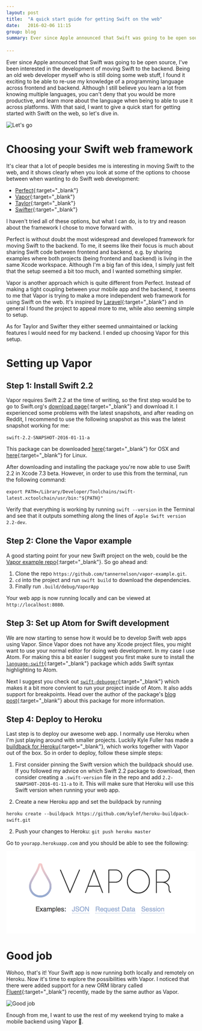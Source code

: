```yaml
---
layout: post
title:  "A quick start guide for getting Swift on the web"
date:   2016-02-06 11:15
group: blog
summary: Ever since Apple announced that Swift was going to be open source, I've been interested in the development of moving Swift to the backend. Being an old web developer myself who is still doing some web stuff, I found it exciting to be able to re-use my knowledge of a programming language across frontend and backend.

---
```


Ever since Apple announced that Swift was going to be open source, I've been interested in the development of moving Swift to the backend. Being an old web developer myself who is still doing some web stuff, I found it exciting to be able to re-use my knowledge of a programming language across frontend and backend. Although I still believe you learn a lot from knowing multiple languages, you can't deny that you would be more productive, and learn more about the language when being to able to use it across platforms. With that said, I want to give a quick start for getting started with Swift on the web, so let's dive in.

![Let's go](/assets/posts/23423234.gif)


# Choosing your Swift web framework

It's clear that a lot of people besides me is interesting in moving Swift to the web, and it shows clearly when you look at some of the options to choose between when wanting to do Swift web development:

- [Perfect](https://github.com/PerfectlySoft/Perfect){:target="_blank"}
- [Vapor](https://github.com/tannernelson/vapor){:target="_blank"}
- [Taylor](https://github.com/izqui/Taylor){:target="_blank"}
- [Swifter](https://github.com/glock45/swifter){:target="_blank"}

I haven't tried all of these options, but what I can do, is to try and reason about the framework I chose to move forward with. 

Perfect is without doubt the most widespread and developed framework for moving Swift to the backend. To me, it seems like their focus is much about sharing Swift code between frontend and backend, e.g. by sharing examples where both projects (being frontend and backend) is living in the same Xcode workspace. Although I'm a big fan of this idea, I simply just felt that the setup seemed a bit too much, and I wanted something simpler.

Vapor is another approach which is quite different from Perfect. Instead of making a tight coupling between your mobile app and the backend, it seems to me that Vapor is trying to make a more independent web framework for using Swift on the web. It's inspired by [Laravel](https://laravel.com){:target="_blank"} and in general I found the project to appeal more to me, while also seeming simple to setup.

As for Taylor and Swifter they either seemed unmaintained or lacking features I would need for my backend. I ended up choosing Vapor for this setup.


# Setting up Vapor

## Step 1: Install Swift 2.2

Vapor requires Swift 2.2 at the time of writing, so the first step would be to go to Swift.org's [download page](https://swift.org/download/){:target="_blank"} and download it. I experienced some problems with the latest snapshots, and after reading on Reddit, I recommend to use the following snapshot as this was the latest snapshot working for me:

`swift-2.2-SNAPSHOT-2016-01-11-a`

This package can be downloaded [here](https://swift.org/builds/swift-2.2-branch/xcode/swift-2.2-SNAPSHOT-2016-01-11-a/swift-2.2-SNAPSHOT-2016-01-11-a-osx.pkg){:target="_blank"} for OSX and [here](https://swift.org/builds/swift-2.2-branch/ubuntu1510/swift-2.2-SNAPSHOT-2016-01-11-a/swift-2.2-SNAPSHOT-2016-01-11-a-ubuntu15.10.tar.gz){:target="_blank"} for Linux.

After downloading and installing the package you're now able to use Swift 2.2 in Xcode 7.3 beta. However, in order to use this from the terminal, run the following command:

`export PATH=/Library/Developer/Toolchains/swift-latest.xctoolchain/usr/bin:"${PATH}"`

Verify that everything is working by running `swift --version` in the Terminal and see that it outputs something along the lines of `Apple Swift version 2.2-dev`.


## Step 2: Clone the Vapor example

A good starting point for your new Swift project on the web, could be the [Vapor example repo](https://github.com/tannernelson/vapor-example){:target="_blank"}. So go ahead and:

1. Clone the repo `https://github.com/tannernelson/vapor-example.git`.
2. `cd` into the project and run `swift build` to download the dependencies.
3. Finally run `.build/debug/VaporApp`

Your web app is now running locally and can be viewed at `http://localhost:8080`.


## Step 3: Set up Atom for Swift development

We are now starting to sense how it would be to develop Swift web apps using Vapor. Since Vapor does not have any Xcode project files, you might want to use your normal editor for doing web development. In my case I use Atom. For making this a bit easier I suggest you first make sure to install the [`language-swift`](https://atom.io/packages/language-swift){:target="_blank"} package which adds Swift syntax highlighting to Atom.

Next I suggest you check out [`swift-debugger`](https://atom.io/packages/swift-debugger){:target="_blank"} which makes it a bit more convient to run your project inside of Atom. It also adds support for breakpoints. Head over the author of the package's [blog post](https://medium.com/@Aciid/hacking-atom-to-create-a-swift-ide-that-runs-on-linux-and-mac-c7d9520a0fac#.vdyor6r2j){:target="_blank"} about this package for more information.


## Step 4: Deploy to Heroku

Last step is to deploy our awesome web app. I normally use Heroku when I'm just playing around with smaller projects. Luckily Kyle Fuller has made a [buildback for Heroku](https://github.com/kylef/heroku-buildpack-swift){:target="_blank"}, which works together with Vapor out of the box. So in order to deploy, follow these simple steps:

1. First consider pinning the Swift version which the buildpack should use. If you followed my advice on which Swift 2.2 package to download, then consider creating a `.swift-version` file in the repo and add `2.2-SNAPSHOT-2016-01-11-a` to it. This will make sure that Heroku will use this Swift version when running your web app.

1. Create a new Heroku app and set the buildpack by running

 `heroku create --buildpack https://github.com/kylef/heroku-buildpack-swift.git`

2. Push your changes to Heroku: `git push heroku master`

Go to `yourapp.herokuapp.com` and you should be able to see the following:

![Vapor](/assets/posts/90238587435.png)


# Good job

Wohoo, that's it! Your Swift app is now running both locally and remotely on Heroku. Now it's time to explore the possibilities with Vapor. I noticed that there were added support for a new ORM library called [Fluent](https://github.com/tannernelson/fluent){:target="_blank"} recently, made by the same author as Vapor.

![Good job](/assets/posts/32872938471.gif)

Enough from me, I want to use the rest of my weekend trying to make a mobile backend using Vapor 👊.